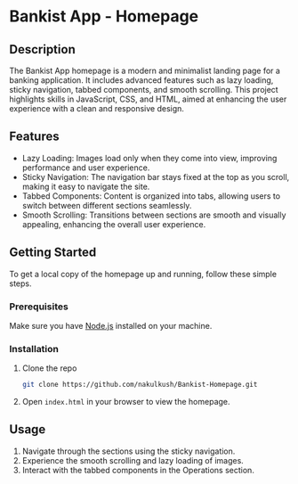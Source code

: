# Bankist App - Homepage

## Description

The Bankist App homepage is a modern and minimalist landing page for a banking application. It includes advanced features such as lazy loading, sticky navigation, tabbed components, and smooth scrolling. This project highlights skills in JavaScript, CSS, and HTML, aimed at enhancing the user experience with a clean and responsive design.


## Features

- Lazy Loading: Images load only when they come into view, improving performance and user experience.
- Sticky Navigation: The navigation bar stays fixed at the top as you scroll, making it easy to navigate the site.
- Tabbed Components: Content is organized into tabs, allowing users to switch between different sections seamlessly.
- Smooth Scrolling: Transitions between sections are smooth and visually appealing, enhancing the overall user experience.


## Getting Started

To get a local copy of the homepage up and running, follow these simple steps.

### Prerequisites

Make sure you have [Node.js](https://nodejs.org/) installed on your machine.

### Installation

1. Clone the repo
   ```sh
   git clone https://github.com/nakulkush/Bankist-Homepage.git
   ```
2. Open `index.html` in your browser to view the homepage.

## Usage

1. Navigate through the sections using the sticky navigation.
2. Experience the smooth scrolling and lazy loading of images.
3. Interact with the tabbed components in the Operations section.
